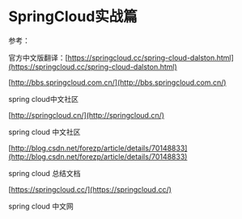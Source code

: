 # SpringCloud实战篇

参考：

官方中文版翻译：[https://springcloud.cc/spring-cloud-dalston.html](https://springcloud.cc/spring-cloud-dalston.html)

[http://bbs.springcloud.com.cn/](http://bbs.springcloud.com.cn/)

spring cloud中文社区

[http://springcloud.cn/](http://springcloud.cn/)

 spring cloud 中文社区

[http://blog.csdn.net/forezp/article/details/70148833](http://blog.csdn.net/forezp/article/details/70148833)

spring  cloud 总结文档

[https://springcloud.cc/](https://springcloud.cc/)

spring cloud 中文网

